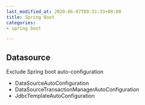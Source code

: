 ```yaml
---
last_modified_at: 2020-06-07T09:31:33+00:00
title: Spring Boot
categories:
- spring boot

---
```

## Datasource

Exclude Spring boot auto-configuration

* DataSourceAutoConfiguration
* DataSourceTransactionManagerAutoConfiguration
* JdbcTemplateAutoConfiguration